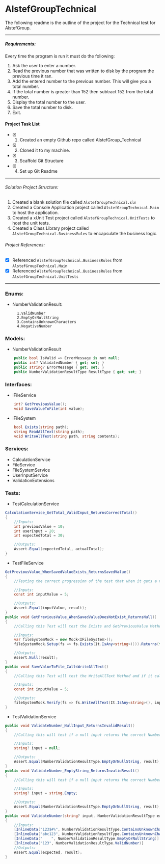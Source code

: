 # AlstefGroupTechnical

The following readme is the outline of the project for the Technical test for AlstefGroup.


------------

##### Requirements:

Every time the program is run it must do the following:

1.  Ask the user to enter a number.
2.  Read the previous number that was written to disk by the program the previous time it ran.
3.  Add the entered number to the previous number. This will give you a total number.
4.  If the total number is greater than 152 then subtract 152 from the total number.
5.  Display the total number to the user.
6.  Save the total number to disk.
7.  Exit.
#### Project Task List
- [x] 1. Created an empty Github repo called AlstefGroup_Technical
- [x] 2. Cloned it to my machine.
- [x] 3. Scaffold Git Structure
- [x] 4. Set up Git Readme

------------


###### Solution Project Structure:  
1. Created a blank solution file called `AlstefGroupTechnical.sln`
2. Created a Console Application project called `AlstefGroupTechnical.Main` to host the application.
3. Created a xUnit Test project called `AlstefGroupTechnical.UnitTests` to host the unit tests.
4. Created a Class Library project called `AlstefGroupTechnical.BusinessRules` to encapsulate the business logic.

###### Project References:
  - [x] Referenced `AlstefGroupTechnical.BusinessRules` from `AlstefGroupTechnical.Main`
  - [x] Referenced `AlstefGroupTechnical.BusinessRules` from `AlstefGroupTechnical.UnitTests`

------------
### Enums:
- NumberValidationResult:

        1.ValidNumber
        2.EmptyOrNullString
        3.ContainsUnknownCharacters
        4.NegativeNumber
### Models:
- NumberValidationResult
```C#
    public bool IsValid => ErrorMessage is not null;
    public int? ValidatedNumber { get; set; }
    public string? ErrorMessage { get; set; }
    public NumberValidationResultType ResultType { get; set; }
```
### Interfaces:
- IFileService
```c#
    int? GetPreviousValue();
    void SaveValueToFile(int value);
```
- IFileSystem
```c#
    bool Exists(string path);
    string ReadAllText(string path);
    void WriteAllText(string path, string contents);
```

### Services:
- CalculationService
- FileService
- FileSystemService
- UserInputService
- ValidationExtensions

### Tests:
- TestCalculationService
```C#
CalculationService_GetTotal_ValidInput_ReturnsCorrectTotal()
{
    //Inputs:
    int previousValue = 10;
    int userInput = 20;
    int expectedTotal = 30;

    //Outputs:
    Assert.Equal(expectedTotal, actualTotal);
}
```
- TestFileService
```C#
GetPreviousValue_WhenSavedValueExists_ReturnsSavedValue()
{
    //Testing the correct progression of the test that when it gets a value, it returns the correct value.

    //Inputs: 
    const int inputValue = 5;

    //Outputs:
    Assert.Equal(inputValue, result);
}
public void GetPreviousValue_WhenSavedValueDoesNotExist_ReturnsNull()
{
    //Calling this Test will test the Exists and GetPreviousValue Methods and if it returns Null.

    //Inputs: 
    var fileSystemMock = new Mock<IFileSystem>();
    fileSystemMock.Setup(fs => fs.Exists(It.IsAny<string>())).Returns(false);

    //Outputs:
    Assert.Null(result);
}
public void SaveValueToFile_CallsWriteAllText()
{
    //Calling this Test will test the WriteAllText Method and if it calls correctly from IFileSystem.

    //Inputs: 
    const int inputValue = 5;

    //Outputs:
    fileSystemMock.Verify(fs => fs.WriteAllText(It.IsAny<string>(), inputValue.ToString()), Times.Once);
}
```
- TestValidationService
```C#
public void ValidateNumber_NullInput_ReturnsInvalidResult()
{
    //Calling this will test if a null input returns the correct NumberValidationResultType

    //Inputs: 
    string? input = null;

    //Outputs:
    Assert.Equal(NumberValidationResultType.EmptyOrNullString, result);
}
public void ValidateNumber_EmptyString_ReturnsInvalidResult()
{
    //Calling this will test if a null input returns the correct NumberValidationResultType

    //Inputs: 
    string? input = string.Empty;

    //Outputs:
    Assert.Equal(NumberValidationResultType.EmptyOrNullString, result);
}
public void ValidateNumber(string? input, NumberValidationResultType expected)
{
    //Inputs:
    [InlineData("123$#%", NumberValidationResultType.ContainsUnknownCharacters)]
    [InlineData("abc123", NumberValidationResultType.ContainsUnknownCharacters)]
    [InlineData("    ", NumberValidationResultType.EmptyOrNullString)]
    [InlineData("123", NumberValidationResultType.ValidNumber)]
    //Outputs:
    Assert.Equal(expected, result);
}
```

